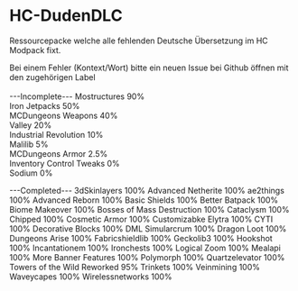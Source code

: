 # HC-DudenDLC
Ressourcepacke welche alle fehlenden Deutsche Übersetzung im HC Modpack fixt.

Bei einem Fehler (Kontext/Wort) bitte ein neuen Issue bei Github öffnen mit den zugehörigen Label
<br />
<br />
---Incomplete---
Mostructures 90% <br />
Iron Jetpacks 50% <br />
MCDungeons Weapons 40% <br />
Valley 20% <br />
Industrial Revolution 10% <br />
Malilib 5% <br />
MCDungeons Armor 2.5% <br />
Inventory Control Tweaks 0% <br />
Sodium 0% <br />


---Completed---
3dSkinlayers 100%
Advanced Netherite 100%
ae2things 100%
Advanced Reborn 100%
Basic Shields 100%
Better Batpack 100%
Biome Makeover 100%
Bosses of Mass Destruction 100%
Cataclysm 100%
Chipped 100%
Cosmetic Armor 100%
Customizabke Elytra 100%
CYTI 100%
Decorative Blocks 100%
DML Simularcrum 100%
Dragon Loot 100%
Dungeons Arise 100%
Fabricshieldlib 100%
Geckolib3 100%
Hookshot 100%
Incantationem 100%
Ironchests 100%
Logical Zoom 100%
Mealapi 100%
More Banner Features 100%
Polymorph 100%
Quartzelevator 100%
Towers of the Wild Reworked 95%
Trinkets 100%
Veinmining 100%
Waveycapes 100%
Wirelessnetworks 100%

